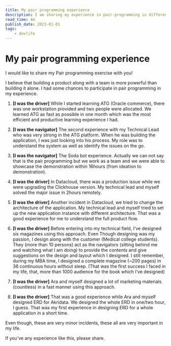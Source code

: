 ```yaml
---
title: My pair programming experience
description: I am sharing my experience in pair-programming in different proejcts
read_time: 4m
publish_date: 2023-01-01
tags:
    - devlife
---
```

# My pair programming experience

I would like to share my Pair programming exercise with you!

I believe that building a product along with a team is more powerful than building it alone. I had some chances to participate in pair programming in my experience.

1. **[I was the driver]** While I started learning ATG (Oracle commerce), there was one workstation provided and two people were allocated. We learned ATG as fast as possible in one month which was the most efficient and productive learning experience I had.

2. **[I was the navigator]** The second experience with my Technical Lead who was very strong in the ATG platform. When he was building the application, I was just looking into his process. My role was to understand the system as well as identify the issues on the go.

3. **[I was the navigator]** The Soda bot experience. Actually we can not say that is the pair programming but we work as a team and we were able to showcase the demonstration within 16hours (from ideation to demonstration).


4. **[I was the driver]** In Datacloud, there was a production issue while we were upgrading the Clickhouse version. My technical lead and myself solved the major issue in 2hours remotely.

5. **[I was the driver]** Another incident in Datacloud, we tried to change the architecture of the application. My technical lead and myself tried to set up the new application instance with different architecture. That was a good experience for me to understand the full product flow.

6. **[I was the driver]** Before entering into my technical field, I’ve designed six magazines using this approach. Even Though designing was my passion, I design along with the customer (Medical college students). They (more than 10 persons) act as the navigators (sitting behind me and watching what I am doing) to provide the contents and give suggestions on the design and layout which I designed. I still remember, during my MBA time, I designed a complete magazine (~200 pages) in 36 continuous hours without sleep. (That was the first success I faced in my life, that, more than 1000 audience for the book which I’ve designed)

7. **[I was the driver]** Ara and myself designed a lot of marketing materials (countless) in a fast manner using this approach.

8. **[I was the driver]** That was a good experience while Ara and myself designed ERD for Akridata. We designed the whole ERD in one/two hour, I guess. That was my first experience in designing ERD for a whole application in a short time.

Even though, these are very minor incidents, these all are very important in my life.

If you’ve any experience like this, please share.